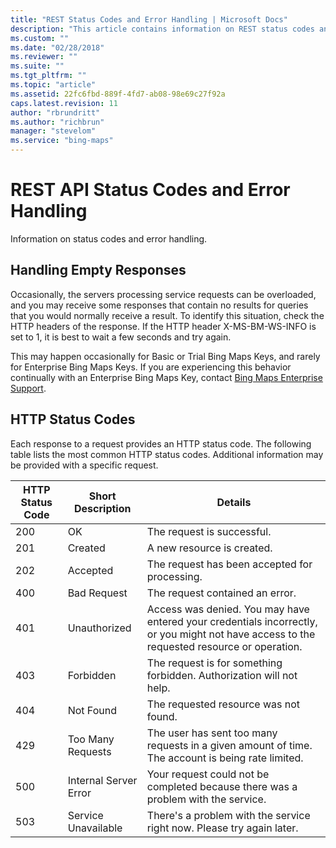 ```yaml
---
title: "REST Status Codes and Error Handling | Microsoft Docs"
description: "This article contains information on REST status codes and error handling, listing the most common HTTP status codes with short descriptions on each."
ms.custom: ""
ms.date: "02/28/2018"
ms.reviewer: ""
ms.suite: ""
ms.tgt_pltfrm: ""
ms.topic: "article"
ms.assetid: 22fc6fbd-889f-4fd7-ab08-98e69c27f92a
caps.latest.revision: 11
author: "rbrundritt"
ms.author: "richbrun"
manager: "stevelom"
ms.service: "bing-maps"
---
```

# REST API Status Codes and Error Handling

Information on status codes and error handling.

## Handling Empty Responses

 Occasionally, the servers processing service requests can be overloaded, and you may receive some responses that contain no results for queries that you would normally receive a result. To identify this situation, check the HTTP headers of the response. If the HTTP header X-MS-BM-WS-INFO is set to 1, it is best to wait a few seconds and try again.  
  
 This may happen occasionally for Basic or Trial Bing Maps Keys, and rarely for Enterprise Bing Maps Keys. If you are experiencing this behavior continually with an Enterprise Bing Maps Key, contact [Bing Maps Enterprise Support](https://support.microsoft.com/oas/default.aspx?prid=13766&st=1).  
  
## HTTP Status Codes  
 Each response to a request provides an HTTP status code. The following table lists the most common HTTP status codes. Additional information may be provided with a specific request.  
  
|HTTP Status Code|Short Description|Details|  
|----------------------|-----------------------|-------------|  
|200|OK|The request is successful.|  
|201|Created|A new resource is created.|  
|202|Accepted|The request has been accepted for processing.|  
|400|Bad Request|The request contained an error.|  
|401|Unauthorized|Access was denied. You may have entered your credentials incorrectly, or you might not have access to the requested resource or operation.|  
|403|Forbidden|The request is for something forbidden. Authorization will not help.|  
|404|Not Found|The requested resource was not found.|  
|429|Too Many Requests|The user has sent too many requests in a given amount of time. The account is being rate limited.|  
|500|Internal Server Error|Your request could not be completed because there was a problem with the service.|  
|503|Service Unavailable|There's a problem with the service right now. Please try again later.|